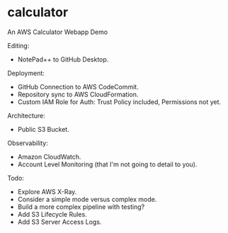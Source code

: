 # calculator
An AWS Calculator Webapp Demo

Editing:
- NotePad++ to GitHub Desktop.

Deployment:
- GitHub Connection to AWS CodeCommit.
- Repository sync to AWS CloudFormation.
- Custom IAM Role for Auth: Trust Policy included, Permissions not yet.

Architecture:
- Public S3 Bucket.

Observability:
- Amazon CloudWatch.
- Account Level Monitoring (that I'm not going to detail to you).

Todo:
- Explore AWS X-Ray.
- Consider a simple mode versus complex mode.
- Build a more complex pipeline with testing?
- Add S3 Lifecycle Rules.
- Add S3 Server Access Logs.
